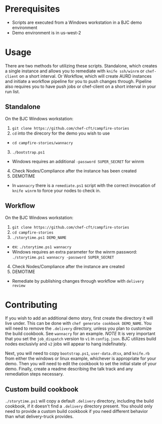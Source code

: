 # Prerequisites

* Scripts are executed from a Windows workstation in a BJC demo environment
* Demo environment is in us-west-2


# Usage

There are two methods for utilizing these scripts.  Standalone, which creates a single instance and allows you to remediate with `knife ssh/winrm` or `chef-client` on a short interval.  Or Workflow, which will create AURD instances and initiate a workflow pipeline for you to push changes through. Pipeline also requires you to have push jobs or chef-client on a short interval in your run list. 

## Standalone

On the BJC Windows workstation:
1. `git clone https://github.com/chef-cft/campfire-stories`
2. `cd` into the direcory for the demo you wish to use
  * `cd campfire-stories/wannacry`
3. `./bootstrap.ps1`
  * Windows requires an additional `-password SUPER_SECRET` for winrm
4. Check Nodes/Compliance after the instance has been created
5. DEMOTIME
  * In `wannacry` there is a `remediate.ps1` script with the correct invocation of `knife winrm` to force your nodes to check in. 

## Workflow

On the BJC Windows workstation:
1. `git clone https://github.com/chef-cft/campfire-stories`
2. `cd campfire-stories`
3. `./storytime.ps1 DEMO_NAME` 
  * ex: `./storytime.ps1 wannacry`
  * Windows requires an extra parameter for the winrm password: `./storytime.ps1 wannacry -password SUPER_SECRET`
4. Check Nodes/Compliance after the instance are created
5. DEMOTIME
  * Remediate by publishing changes through workflow with `delivery review` 

# Contributing

If you wish to add an additional demo story, first create the directory it will live under.  This can be done with `chef generate cookbook DEMO_NAME`.  You will need to remove the `.delivery` directory, unless you plan to customize the build cookbook.  See `wannacry` for an example.  *NOTE* It is very important that you set the `job_dispatch` version to `v1` in `config.json`.  BJC utilizes build nodes exclusivly and `v2` jobs will appear to hang indefinately. 

Next, you will need to copy `bootstrap.ps1`, `user-data.dtsx`, and `knife.rb` from either the windows or linux example,  whichever is appropriate for your demo. Then you will need to edit the cookbook to set the initial state of your demo.  Finally,  create a readme describing the talk track and any remediation steps necessary.  

## Custom build cookbook

`./storytime.ps1` will copy a default `.delivery` directory, including the build cookbook, if it doesn't find a `.delivery` directory present. You should only need to provide a custom build cookbook if you need different behavior than what delivery-truck provides. 
